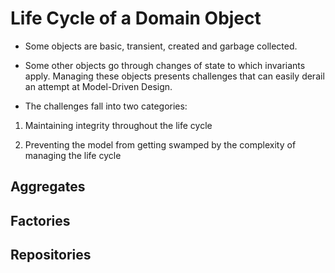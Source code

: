 # Life Cycle of a Domain Object

- Some objects are basic, transient, created and garbage collected.

- Some other objects go through changes of state to which invariants apply.
  Managing these objects presents challenges that can easily derail an attempt
  at Model-Driven Design.

- The challenges fall into two categories:

1. Maintaining integrity throughout the life cycle

2. Preventing the model from getting swamped by the complexity of managing the life cycle

## Aggregates

## Factories

## Repositories
